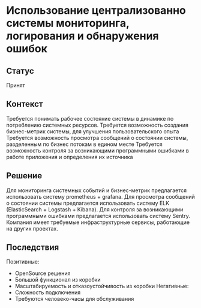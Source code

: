 # Использование централизованно системы мониторинга, логирования и обнаружения ошибок
## Статус
Принят
## Контекст
Требуется понимать рабочее состояние системы в динамике по потреблению системных ресурсов.
Требуется возможность создания бизнес-метрик системы, для улучшения пользовательского опыта
Требуется возможность просмотра сообщений о состоянии системы, разделенным по бизнес потокам в едином месте
Требуется возможность контроля за возникающими программными ошибками в работе приложения и определения их источника
## Решение
Для мониторинга системных событий и бизнес-метрик предлагается использовать систему prometheus + grafana.
Для просмотра сообщений о состоянии системы предлагается использовать систему ELK (ElasticSearch + Logstash + Kibana).
Для контроля за возникающими программными ошибками предлагается использовать систему Sentry.
Компания имеет требуемые инфраструктурные сервисы, работающие на других проектах.
## Последствия
Позитивные:
- OpenSource решения
- Большой функционал из коробки
- Масштабируемость и отказоустойчивость из коробки
Негативные:
- Сложность подключения
- Требуются человеко-часы для обслуживания

